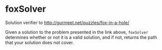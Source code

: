 # foxSolver
Solution verifier to http://gurmeet.net/puzzles/fox-in-a-hole/

Given a solution to the problem presented in the link above, `foxSolver` determines whether or not it is a valid solution, and if not, returns the path that your solution does not cover.
